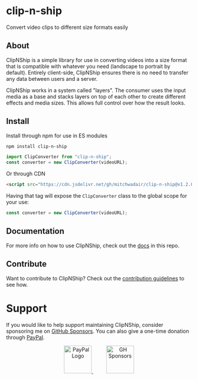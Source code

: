 # clip-n-ship

Convert video clips to different size formats easily

## About

ClipNShip is a simple library for use in converting videos into a size format that is compatible with whatever you need (landscape to portrait by default). Entirely client-side, ClipNShip ensures there is no need to transfer any data between users and a server.

ClipNShip works in a system called "layers". The consumer uses the input media as a base and stacks layers on top of each other to create different effects and media sizes. This allows full control over how the result looks.

## Install

Install through npm for use in ES modules

```sh
npm install clip-n-ship
```

```js
import ClipConverter from "clip-n-ship";
const converter = new ClipConverter(videoURL);
```

Or through CDN

```html
<script src="https://cdn.jsdelivr.net/gh/mitchwadair/clip-n-ship@v1.2.0/dist/clipnship.min.js"></script>
```

Having that tag will expose the `ClipConverter` class to the global scope for your use:

```js
const converter = new ClipConverter(videoURL);
```

## Documentation

For more info on how to use ClipNShip, check out the [docs](/doc) in this repo.

## Contribute

Want to contribute to ClipNShip? Check out the [contribution guidelines](/CONTRIBUTING.md) to see how.

# Support

If you would like to help support maintaining ClipNShip, consider sponsoring me on [GitHub Sponsors](https://github.com/sponsors/mitchwadair). You can also give a one-time donation through [PayPal](https://paypal.me/mitchwadair).

<p align="center">
    <a href="https://paypal.me/mitchwadair">
        <img src="https://www.paypalobjects.com/webstatic/mktg/logo/pp_cc_mark_111x69.jpg" height="75px" alt="PayPal Logo">
    </a>
    &nbsp;&nbsp;&nbsp;&nbsp;&nbsp;&nbsp;&nbsp;&nbsp;
    <a href="https://github.com/sponsors/mitchwadair">
        <img src="https://github.githubassets.com/images/modules/site/sponsors/logo-mona-2.svg" height="75px" alt="GH Sponsors">
    </a>
</p>

